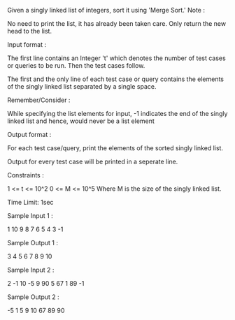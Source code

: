 Given a singly linked list of integers, sort it using 'Merge Sort.'
Note :

No need to print the list, it has already been taken care. Only return the new head to the list.

Input format :

The first line contains an Integer 't' which denotes the number of test cases or queries to be run. Then the test cases follow.

The first and the only line of each test case or query contains the elements of the singly linked list separated by a single space.

Remember/Consider :

While specifying the list elements for input, -1 indicates the end of the singly linked list and hence, would never be a list element

Output format :

For each test case/query, print the elements of the sorted singly linked list.

Output for every test case will be printed in a seperate line.

Constraints :

1 <= t <= 10^2
0 <= M <= 10^5
Where M is the size of the singly linked list.

Time Limit: 1sec

Sample Input 1 :

1
10 9 8 7 6 5 4 3 -1

Sample Output 1 :

 3 4 5 6 7 8 9 10 

 Sample Input 2 :

2
-1
10 -5 9 90 5 67 1 89 -1

Sample Output 2 :

-5 1 5 9 10 67 89 90 

